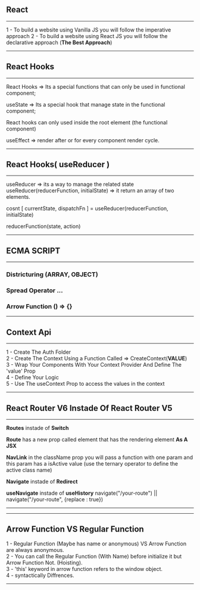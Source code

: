 ## React

---

1 - To build a website using Vanilla JS you will follow the imperative approach
2 - To build a website using React JS you will follow the declarative approach (**The Best Approach**)

---

## React Hooks

---

React Hooks => Its a special functions that can only be used in functional component;

useState => Its a special hook that manage state in the functional component;

React hooks can only used inside the root element (the functional component)

useEffect => render after or for every component render cycle.

---

## React Hooks( useReducer )

---

useReducer => its a way to manage the related state
useReducer(reducerFunction, initialState) => it return an array of two elements.

cosnt [ currentState, dispatchFn ] = useReducer(reducerFunction, initialState)

reducerFunction(state, action)

---

## ECMA SCRIPT

---

### Districturing (ARRAY, OBJECT)

### Spread Operator ...

### Arrow Function () => {}

---

## Context Api

---

1 - Create The Auth Folder <br />
2 - Create The Context Using a Function Called => CreateContext(**VALUE**) <br />
3 - Wrap Your Components With Your Context Provider And Define The 'value' Prop <br />
4 - Define Your Logic <br />
5 - Use The useContext Prop to access the values in the context <br />

---

## React Router V6 Instade Of React Router V5

---

**Routes** instade of **Switch** <br />

**Route** has a new prop called element that has the rendering element **As A JSX** <br />

**NavLink** in the className prop you will pass a function with one param and this param has a isActive value (use the ternary operator to define the active class name) <br />

**Navigate** instade of **Redirect** <br />

**useNavigate** instade of **useHistory** navigate("/your-route") || navigate("/your-route", {replace : true}) <br />

---

---

## Arrow Function VS Regular Function

1 - Regular Function (Maybe has name or anonymous) VS Arrow Function are always anonymous. <br />
2 - You can call the Regular Function (With Name) before initialize it but Arrow Function Not. (Hoisting). <br />
3 - 'this' keyword in arrow function refers to the window object. <br />
4 - syntactically Diffrences. <br />

---
